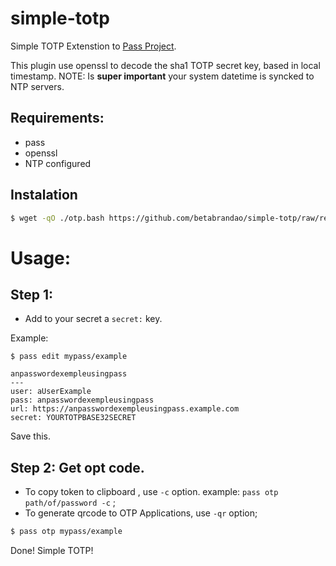 # simple-totp
Simple TOTP Extenstion to [Pass Project](https://www.passwordstore.org/). 

This plugin use openssl to decode the sha1 TOTP secret key, based in local timestamp. NOTE: Is **super important** your system datetime is syncked to NTP servers.

## Requirements:
- pass
- openssl
- NTP configured

## Instalation

```bash
$ wget -qO ./otp.bash https://github.com/betabrandao/simple-totp/raw/refs/heads/main/otp.bash | sudo install ./otp.bash /usr/lib/password-store/extensions/otp.bash
```

# Usage:

## Step 1: 

- Add to your secret a `secret:` key. 

Example:

`$ pass edit mypass/example`

```text
anpasswordexempleusingpass
---
user: aUserExample
pass: anpasswordexempleusingpass
url: https://anpasswordexempleusingpass.example.com
secret: YOURTOTPBASE32SECRET
```
Save this.

## Step 2: Get opt code.

- To copy token to clipboard , use `-c` option. example: `pass otp path/of/password -c` ;
- To generate qrcode to OTP Applications, use `-qr` option;

```bash
$ pass otp mypass/example
```

Done! Simple TOTP!

